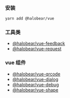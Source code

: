 ### 安装

```bash
yarn add @halobear/vue
```

### 工具类

- [@halobear/vue-feedback](./vue-feedback)
- [@halobear/vue-request](./vue-request)

### vue 组件

- [@halobear/vue-qrcode](./vue-qrcode)
- [@halobear/vue-dialog](./vue-dialog)
- [@halobear/vue-debug](./vue-debug)
- [@halobear/vue-shape](./vue-shape)

